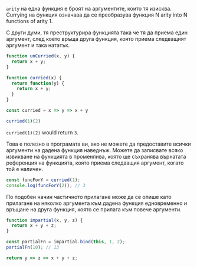 
`arity` на една функция е броят на аргументите, които тя изисква. Currying на функция означава да се преобразува функция N arity into N functions of arity 1.

С други думи, тя преструктурира функцията така че тя да приема един аргумент, след което връща друга функция, която приема следващият аргумент и така нататък. 

```js
function unCurried(x, y) {
  return x + y;
}

function curried(x) {
  return function(y) {
    return x + y;
  }
}

const curried = x => y => x + y

curried(1)(2)
```
`curried(1)(2)` would return `3`.

Това е полезно в програмата ви, ако не можете да предоставите всички аргументи на дадена функция наведнъж. Можете да записвате всяко извикване на функцията в променлива, която ще съхранява върнатата референция на функцията, която приема следващия аргумент, когато той е наличен.

```js
const funcForY = curried(1);
console.log(funcForY(2)); // 3
```

По подобен начин частичното прилагане може да се опише като прилагане на няколко аргумента към дадена функция едновременно и връщане на друга функция, която се прилага към повече аргументи. 

```js
function impartial(x, y, z) {
  return x + y + z;
}

const partialFn = impartial.bind(this, 1, 2);
partialFn(10); // 13
```

``` js
return y => z => x + y + z;
```

